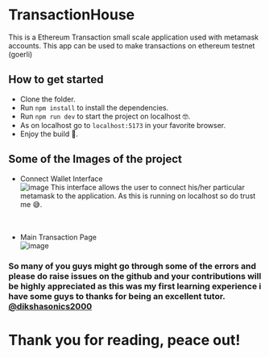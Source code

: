 # TransactionHouse
This is a Ethereum Transaction small scale application used with metamask accounts.
This app can be used to make transactions on ethereum testnet (goerli)

## How to get started 

- Clone the folder.
- Run `npm install` to install the dependencies.
- Run `npm run dev` to start the project on localhost 🤓.
- As on localhost go to `localhost:5173` in your favorite browser.
- Enjoy the build 🤍.

## Some of the Images of the project 
- Connect Wallet Interface<br/>
![image](https://user-images.githubusercontent.com/94790950/228596232-69cd32c9-753e-465f-92b1-1a9284b7d128.png)
This interface allows the user to connect his/her particular metamask to the application. As this is running on localhost so do trust me 😅.<br/><br/><br/>

- Main Transaction Page <br/>
![image](https://user-images.githubusercontent.com/94790950/228597626-35480e63-d20e-4fa5-abd1-008714e31024.png)


### So many of you guys might go through some of the errors and please do raise issues on the github and your contributions will be highly appreciated as this was my first learning experience i have some guys to thanks for being an excellent tutor. [@dikshasonics2000](https://www.github.com/dikshasonics2000)
# Thank you for reading, peace out!
